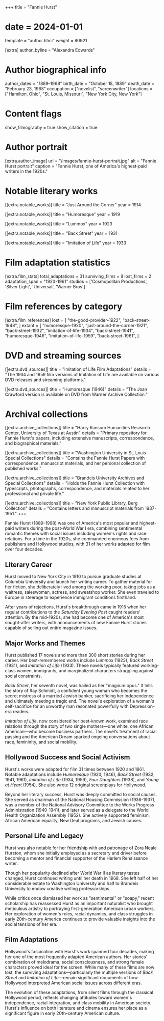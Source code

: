+++
title = "Fannie Hurst"
# date = 2024-01-01
template = "author.html"
weight = 80921 

[extra]
author_byline = "Alexandra Edwards"

# Author biographical info
author_dates = "1889–1968"
birth_date = "October 18, 1889"
death_date = "February 23, 1968"
occupation = ["novelist", "screenwriter"]
locations = ["Hamilton, Ohio", "St. Louis, Missouri", "New York City, New York"]


# Content flags
show_filmography = true
show_citation = true

# Author portrait
[extra.author_image]
url = "/images/fannie-hurst-portrait.jpg"
alt = "Fannie Hurst portrait"
caption = "Fannie Hurst, one of America's highest-paid writers in the 1920s."

# Notable literary works
[[extra.notable_works]]
title = "Just Around the Corner"
year = 1914

[[extra.notable_works]]
title = "Humoresque" 
year = 1919

[[extra.notable_works]]
title = "Lummox"
year = 1923

[[extra.notable_works]]
title = "Back Street"
year = 1931

[[extra.notable_works]]
title = "Imitation of Life"
year = 1933

# Film adaptation statistics
[extra.film_stats]
total_adaptations = 31
surviving_films = 8
lost_films = 2
adaptation_span = "1920-1961"
studios = ['Cosmopolitan Productions', 'Silver Light', 'Universal', 'Warner Bros']

# Film references by category
[extra.film_references]
lost = [
    "the-good-provider-1922",
    "back-street-1948",
]
extant = [
    "humoresque-1920",
    "just-around-the-corner-1921",
    "back-street-1932",
    "imitation-of-life-1934",
    "back-street-1941",
    "humoresque-1946",
    "imitation-of-life-1959",
    "back-street-1961",
]


# DVD and streaming sources
[[extra.dvd_sources]]
title = "Imitation of Life Film Adaptations"
details = "The 1934 and 1959 film versions of Imitation of Life are available on various DVD releases and streaming platforms."

[[extra.dvd_sources]]
title = "Humoresque (1946)"
details = "The Joan Crawford version is available on DVD from Warner Archive Collection."

# Archival collections
[[extra.archive_collections]]
title = "Harry Ransom Humanities Research Center, University of Texas at Austin"
details = "Primary repository for Fannie Hurst's papers, including extensive manuscripts, correspondence, and biographical materials."

[[extra.archive_collections]]
title = "Washington University in St. Louis Special Collections"
details = "Contains the Fannie Hurst Papers with correspondence, manuscript materials, and her personal collection of published works."

[[extra.archive_collections]]
title = "Brandeis University Archives and Special Collections"
details = "Holds the Fannie Hurst Collection with typescripts, photographs, correspondence, and materials related to her professional and private life."

[[extra.archive_collections]]
title = "New York Public Library, Berg Collection"
details = "Contains letters and manuscript materials from 1937-1951."
+++

Fannie Hurst (1889–1968) was one of America's most popular and highest-paid writers during the post-World War I era, combining sentimental romantic themes with social issues including women's rights and race relations. For a time in the 1920s, she commanded enormous fees from publishers and Hollywood studios, with 31 of her works adapted for film over four decades.

## Literary Career

Hurst moved to New York City in 1910 to pursue graduate studies at Columbia University and launch her writing career. To gather material for her fiction, she deliberately lived among the working poor, taking jobs as a waitress, saleswoman, actress, and sweatshop worker. She even traveled to Europe in steerage to experience immigrant conditions firsthand.

After years of rejections, Hurst's breakthrough came in 1915 when her regular contributions to the *Saturday Evening Post* caught readers' attention. By the mid-1920s, she had become one of America's most sought-after writers, with announcements of new Fannie Hurst stories capable of selling out entire magazine issues.

## Major Works and Themes

Hurst published 17 novels and more than 300 short stories during her career. Her best-remembered works include *Lummox* (1923), *Back Street* (1931), and *Imitation of Life* (1933). These novels typically featured working-class women, immigrants, and marginalized characters struggling against social constraints.

*Back Street*, her seventh novel, was hailed as her "magnum opus." It tells the story of Ray Schmidt, a confident young woman who becomes the secret mistress of a married Jewish banker, sacrificing her independence and ultimately meeting a tragic end. The novel's exploration of a woman's self-sacrifice for an unworthy man resonated powerfully with Depression-era readers.

*Imitation of Life*, now considered her best-known work, examined race relations through the story of two single mothers—one white, one African American—who become business partners. The novel's treatment of racial passing and the American Dream sparked ongoing conversations about race, femininity, and social mobility.

## Hollywood Success and Social Activism

Hurst's works were adapted for film 31 times between 1920 and 1961. Notable adaptations include *Humoresque* (1920, 1946), *Back Street* (1932, 1941, 1961), *Imitation of Life* (1934, 1959), *Four Daughters* (1938), and *Young at Heart* (1954). She also wrote 12 original screenplays for Hollywood.

Beyond her literary success, Hurst was deeply committed to social causes. She served as chairman of the National Housing Commission (1936-1937), was a member of the National Advisory Committee to the Works Progress Administration (1940-1941), and later served as a delegate to the World Health Organization Assembly (1952). She actively supported feminism, African American equality, New Deal programs, and Jewish causes.

## Personal Life and Legacy

Hurst was also notable for her friendship with and patronage of Zora Neale Hurston, whom she initially employed as a secretary and driver before becoming a mentor and financial supporter of the Harlem Renaissance writer.

Though her popularity declined after World War II as literary tastes changed, Hurst continued writing until her death in 1968. She left half of her considerable estate to Washington University and half to Brandeis University to endow creative writing professorships. 

While critics once dismissed her work as "sentimental" or "soapy," recent scholarship has reassessed Hurst as an important naturalist who brought meticulous artistry to portraying first-generation American urban workers. Her exploration of women's roles, racial dynamics, and class struggles in early 20th-century America continues to provide valuable insights into the social tensions of her era.

## Film Adaptations

Hollywood's fascination with Hurst's work spanned four decades, making her one of the most frequently adapted American authors. Her stories' combination of melodrama, social consciousness, and strong female characters proved ideal for the screen. While many of these films are now lost, the surviving adaptations—particularly the multiple versions of *Back Street* and *Imitation of Life*—remain significant documents of how Hollywood interpreted American social issues across different eras.

The evolution of these adaptations, from silent films through the classical Hollywood period, reflects changing attitudes toward women's independence, racial integration, and class mobility in American society. Hurst's influence on both literature and cinema ensures her place as a significant figure in early 20th-century American culture.